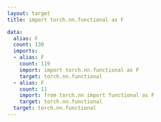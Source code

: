 ```yaml
---
layout: target
title: import torch.nn.functional as F

data:
  alias: F
  count: 130
  imports:
  - alias: F
    count: 119
    import: import torch.nn.functional as F
    target: torch.nn.functional
  - alias: F
    count: 11
    import: from torch.nn import functional as F
    target: torch.nn.functional
  target: torch.nn.functional
---
```

